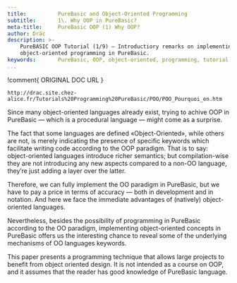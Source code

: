 ```yaml
---
title:          PureBasic and Object-Oriented Programming
subtitle:       1\. Why OOP in PureBasic?
meta-title:     PureBasic OOP (1) Why OOP?
author: Dräc
description: >-
    PureBASIC OOP Tutorial (1/9) — Introductiory remarks on implementing
    object-oriented programming in PureBasic. 
keywords:       PureBasic, OOP, object-oriented, programming, tutorial
...
```


!comment{   ORIGINAL DOC URL   }
~~~~~~~~~~~~~~~~~~~~~~~~~~~~~~~~~~~~~~~~~~~~~~~~~~~~~~~~~~~~~~~~~~~~~~~~
http://drac.site.chez-alice.fr/Tutorials%20Programming%20PureBasic/POO/POO_Pourquoi_en.htm
~~~~~~~~~~~~~~~~~~~~~~~~~~~~~~~~~~~~~~~~~~~~~~~~~~~~~~~~~~~~~~~~~~~~~~~~

Since many object-oriented languages already exist, trying to achive OOP in PureBasic — which is a procedural language — might come as a surprise.

The fact that some languages are defined «Object-Oriented», while others are not, is merely indicating the presence of specific keywords which facilitate writing code according to the OOP paradigm.
That is to say: object-oriented languages introduce richer semantics; but compilation-wise they are not introducing any new aspects compared to a non-OO language, they’re just adding a layer over the latter.

Therefore, we can fully implement the OO paradigm in PureBasic, but we have to pay a price in terms of accuracy — both in development and in notation. And here we face the immediate advantages of (natively) object-oriented languages.

Nevertheless, besides the possibility of programming in PureBasic according to the OO paradigm, implementing object-oriented concepts in PureBasic offers us the interesting chance to reveal some of the underlying mechanisms of OO languages keywords.

This paper presents a programming technique that allows large projects to benefit from object oriented design. It is not intended as a course on OOP, and it assumes that the reader has good knowledge of PureBasic language.
